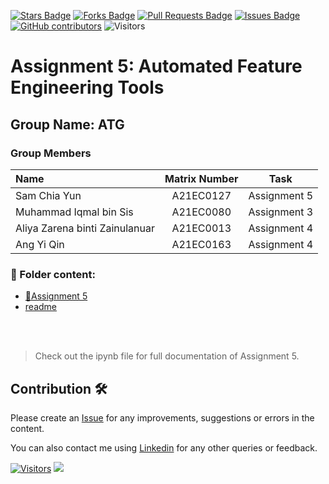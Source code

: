 <a href="https://github.com/drshahizan/HPDP/stargazers"><img src="https://img.shields.io/github/stars/drshahizan/HPDP" alt="Stars Badge"/></a>
<a href="https://github.com/drshahizan/HPDP/network/members"><img src="https://img.shields.io/github/forks/drshahizan/HPDP" alt="Forks Badge"/></a>
<a href="https://github.com/drshahizan/HPDP/pulls"><img src="https://img.shields.io/github/issues-pr/drshahizan/HPDP" alt="Pull Requests Badge"/></a>
<a href="https://github.com/drshahizan/HPDP"><img src="https://img.shields.io/github/issues/drshahizan/HPDP" alt="Issues Badge"/></a>
<a href="https://github.com/drshahizan/HPDP/graphs/contributors"><img alt="GitHub contributors" src="https://img.shields.io/github/contributors/drshahizan/HPDP?color=2b9348"></a>
![Visitors](https://api.visitorbadge.io/api/visitors?path=https%3A%2F%2Fgithub.com%2Fdrshahizan%2FHPDP&labelColor=%23d9e3f0&countColor=%23697689&style=flat)

# Assignment 5: Automated Feature Engineering Tools

## Group Name: ATG
### Group Members


| Name                                     | Matrix Number | Task | 
| :---------------------------------------- | :-------------: | :-------------: |
|Sam Chia Yun   |A21EC0127 | Assignment 5 |
|Muhammad Iqmal bin Sis | A21EC0080     | Assignment 3 | 
|Aliya Zarena binti Zainulanuar | A21EC0013 | Assignment 4 | 
|Ang Yi Qin  | A21EC0163  | Assignment 4 | 

### 📂 Folder content:
* [📖Assignment 5](https://github.com/drshahizan/Python_EDA/blob/main/assignment/ass5/hpdp/ATG/Assignment_5_Automated_Feature_Engineering_Tools.ipynb)
* [readme](https://github.com/drshahizan/Python_EDA/blob/main/assignment/ass5/hpdp/ATG/readme.md)

<br><br>
>Check out the ipynb file for full documentation of Assignment 5.

## Contribution 🛠️
Please create an [Issue](https://github.com/drshahizan/HPDP/issues) for any improvements, suggestions or errors in the content.

You can also contact me using [Linkedin](https://www.linkedin.com/in/drshahizan/) for any other queries or feedback.

[![Visitors](https://api.visitorbadge.io/api/visitors?path=https%3A%2F%2Fgithub.com%2Fdrshahizan&labelColor=%23697689&countColor=%23555555&style=plastic)](https://visitorbadge.io/status?path=https%3A%2F%2Fgithub.com%2Fdrshahizan)
![](https://hit.yhype.me/github/profile?user_id=81284918)
